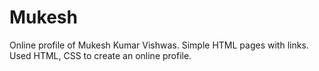 # Mukesh
Online profile of Mukesh Kumar Vishwas. Simple HTML pages with links.
Used HTML, CSS to create an online profile.
